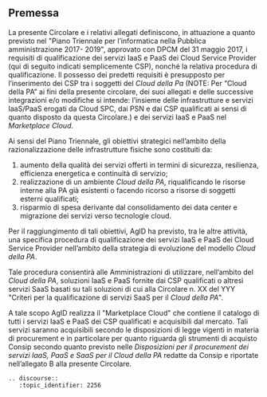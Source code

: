 ## Premessa 

La presente Circolare e i relativi allegati definiscono, in attuazione a quanto
previsto nel "Piano Triennale per l’informatica nella Pubblica amministrazione
2017- 2019", approvato con DPCM del 31 maggio 2017, i requisiti di
qualificazione dei servizi IaaS e PaaS dei Cloud Service Provider (qui di seguito indicati
semplicemente CSP), nonché la relativa procedura di qualificazione. Il possesso
dei predetti requisiti è presupposto per l’inserimento dei CSP  tra i soggetti
del *Cloud della Pa* (NOTE:  Per “Cloud della PA” ai fini della presente
circolare, dei suoi allegati e delle successive integrazioni e/o modifiche si
intende: l’insieme delle infrastrutture e servizi IaaS/PaaS erogati da Cloud
SPC, dai PSN e dai CSP qualificati ai sensi di quanto disposto da questa
Circolare.) e dei servizi IaaS e PaaS nel *Marketplace Cloud*.

Ai sensi del Piano Triennale, gli obiettivi strategici nell’ambito della
razionalizzazione delle infrastrutture fisiche sono costituiti da:

1. aumento della qualità dei servizi offerti in termini di sicurezza,
   resilienza, efficienza energetica e continuità di servizio;
2. realizzazione di un ambiente *Cloud della PA*, riqualificando le risorse
   interne alla PA già esistenti o facendo ricorso a risorse di soggetti
   esterni qualificati;
3. risparmio di spesa derivante dal consolidamento dei data center e migrazione
   dei servizi verso tecnologie cloud.

Per il raggiungimento di tali obiettivi, AgID ha previsto, tra le altre
attività, una specifica procedura di qualificazione dei servizi IaaS e PaaS dei 
Cloud Service Provider nell’ambito della strategia di evoluzione del modello *Cloud della PA*. 

Tale procedura consentirà alle Amministrazioni di utilizzare, nell’ambito del
*Cloud della PA*, soluzioni IaaS e PaaS fornite dai CSP qualificati o altresì
servizi SaaS basati su tali soluzioni di cui alla Circolare n. XX del YYY
"Criteri per la qualificazione di servizi SaaS per il *Cloud della PA*". 

A tale scopo AgID realizza il "Marketplace Cloud" che contiene 
il catalogo di tutti i servizi IaaS e PaaS dei CSP qualificati e acquisibili dal mercato. 
Tali servizi saranno acquisibili secondo le disposizioni di legge vigenti 
in materia di procurement e in particolare per quanto riguarda gli strumenti 
di acquisto Consip secondo quanto previsto nelle *Disposizioni 
per il procurement dei servizi IaaS, PaaS e SaaS per il 
Cloud della PA* redatte da Consip e riportate nell’allegato B alla presente Circolare.

```eval_rst
.. discourse::
   :topic_identifier: 2256
```
